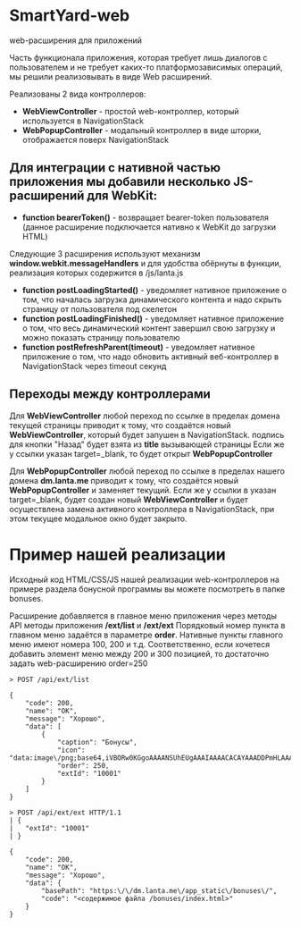 # SmartYard-web
web-расширения для приложений

Часть функционала приложения, которая требует лишь диалогов с пользователем и не требует каких-то платформозависимых операций, 
мы решили реализовывать в виде Web расширений.

Реализованы 2 вида контроллеров:
* **WebViewController** -  простой web-контроллер, который используется в NavigationStack
* **WebPopupController** - модальный контроллер в виде шторки, отображается поверх NavigationStack

## Для интеграции с нативной частью приложения мы добавили несколько JS-расширений для WebKit:

* **function bearerToken()** - возвращает bearer-token пользователя
(данное расширение подключается нативно к WebKit до загрузки HTML)

Следующие 3 расширения используют механизм **window.webkit.messageHandlers** и для удобства обёрнуты в функции, 
реализация которых содержится в /js/lanta.js
* **function postLoadingStarted()** - уведомляет нативное приложение о том, что началась загрузка динамического контента и 
надо скрыть страницу от пользователя под скелетон
* **function postLoadingFinished()** - уведомляет нативное приложение о том, что весь динамический контент завершил свою загрузку и
можно показать страницу пользователю
* **function postRefreshParent(timeout)** - уведомляет нативное приложение о том, что надо обновить активный веб-контроллер в NavigationStack через timeout секунд

## Переходы между контроллерами
Для **WebViewController** любой переход по ссылке в пределах домена текущей страницы приводит к тому, что создаётся новый **WebViewController**, который будет запушен в NavigationStack. подпись для кнопки "Назад" будет взята из **title** вызывающей страницы
Если же у ссылки указан target=_blank, то будет открыт **WebPopupController**

Для **WebPopupController** любой переход по ссылке в пределах нашего домена **dm.lanta.me** приводит к тому, что создаётся новый **WebPopupController** и заменяет текущий.
Если же у ссылки в указан target=_blank, будет создан новый **WebViewController** и будет осуществлена замена активного контроллера в NavigationStack, при этом текущее модальное окно будет закрыто.

# Пример нашей реализации
Исходный код HTML/CSS/JS нашей реализации web-контроллеров на примере раздела бонусной программы вы можете посмотреть в папке bonuses.

Расширение добавляется в главное меню приложения через методы API методы приложения **/ext/list** и **/ext/ext**
Порядковый номер пункта в главном меню задаётся в параметре **order**. 
Нативные пункты главного меню имеют номера 100, 200 и т.д.
Соответственно, если хочетеся добавить элемент меню между 200 и 300 позицией, то достаточно задать web-расширению order=250 
```
> POST /api/ext/list

{
	"code": 200,
	"name": "OK",
	"message": "Хорошо",
	"data": [
		{
			"caption": "Бонусы",
			"icon": "data:image\/png;base64,iVBORw0KGgoAAAANSUhEUgAAAIAAAACACAYAAADDPmHLAAAABHNCSVQICAgIfAhkiAAAAAlwSFlzAAADsQAAA7EB9YPtSQAAABl0RVh0U29mdHdhcmUAd3d3Lmlua3NjYXBlLm9yZ5vuPBoAAAS\/SURBVHic7d1LixxVGMbxv86IYJKOY8gipBMiCAYvAYlGRATBRZBIJqJRBEHXosnCL+BH0LhyIYgQ8LbxEoOoS92Il4WYBCGRmTEuFGUuIWrSjoszQcXpOtVVp+pU9\/P84CWL7pzzVp2ne05X90yDmZmZmZmZmamYyt1AxBZgGvgzdyMV9IFbgF2E\/leydjNG9gNvA78Bq2u1AnwGHAOeAm4nBKMrtgIHgBeAD4Gf+af3K\/UtcBS4Jk+L3TcDvMP\/T9ywugB8DrwMPE17odgA3Ac8D7wBnBuh51Xga+CmFvos5arcDay5HvgYuLPmOBeBb4Avga\/W\/v0OuFxxvGngNmDfWt0F3Er9H51zhBDN1RxnYhxntEfRJNQnSc7cBLiH\/IuRqx5McP5quTp3A4RNnaoncjfQhQDcn7uBjO7N3UAXAtCP3H6xlS6aEet9WytdFOjCq4DVyO3TwG5g77\/qDuC6hvsa1SXge8Irjyv1BfB75P9lXYNxCMB6PU6RNxTDFvuPde5b5fikxHbKZU0De0qMV7f2MNoFp1TH14gupC\/1I6TueF3rp1Fd2ARaRg6AOAdAnAMgzgEQ5wCIcwDE1X0NuhOYJXwcahfhuv6GmmNasQvAAvAD8AHwLjDfdhPbgVcIn7TJ\/Z66eg2AtwgPwFYcApYbOhhX9VoCDhasWxJHCYnLfbCu9WsAHBm6ejUdwos\/DjVghGeCspvAPnAK2Fh2YMtqmfB2+fnYHct+vPlF4O46HVmrrgU2A+\/H7ljmGWAncJbu\/xqZ\/deA8MpgoehOZS4EzRJf\/HngUaBHCFWbFdP18UetHvAwcCbS1xRh7Wo7SfGmYw64IcVEFcU2RV0fv6oZwrkv6u1EionORCZ5JMUkNagGAOAwxb2dTjHJUmSSTSkmqUE5AD2Ke1uKDVDmZ1zsIHN\/rrDp\/ib6+P1uoDgHQJwDIC7FX9TIvRHKbayP388A4hwAcQ6AuDIBWG68C2vKYuwOZQLwaYJGLI+PUgxyM\/Ar+T\/pUrXqyt1\/1fqF+F9fKW0H4ZOnix04MAeguBaBNym5+CmuY8dOctPXypuef6KPz68CxDkA4hwAcQ6AOAdAnAMgzgEQ5wCIcwDEOQDiHABxDoA4B0CcAyDOARDnAIhzAMQ5AOIcAHEOgDgHQJwDIM4BEOcAiHMAxDkA4hwAcQ6AOAdAnAMgzgEQ5wCIcwDEOQDiHABxDoA4B0CcAyDOARDnAIhzAMQ5AOIcAHEOgDgHQJwDIM4BEOcAiHMAxDkA4hwAcQ6AOAdAnAMgzgEQlyIAse8W3pRgDlWbI7fX\/l7nFAH4KXL7AwnmULU\/cvv5VrqIOEnxV5meBmYanD\/3V8c2ZQswH5n7RIPzl\/Ys8ZM0BxwGeg3MP2kB6AGPEV\/8VeCZupOl+N7bHcA5YCrBWFbeZeBGYKHOICn2APPAawnGsdG8Ss3Fh3TffL0dOIV3\/G1ZAnYT34BHpboO8CPwODBINJ4N9xfwJAkWvwlHCCGIbV5c1WoAPFd6NTI5SHiKyn2yJq0WgYdGWIestgIvAZfIf+LGvQbA68C2kVagpFSbwGH6wCxwgPCSpQ9sbHjOcbdC2N2fJVzoeY8Eu30zMzMzMzMzs78BQGIm4CmLbRMAAAAASUVORK5CYII=",
			"order": 250,
			"extId": "10001"
		}
	]
}
```
```
> POST /api/ext/ext HTTP/1.1
| {
| 	"extId": "10001"
| }

{
	"code": 200,
	"name": "OK",
	"message": "Хорошо",
	"data": {
		"basePath": "https:\/\/dm.lanta.me\/app_static\/bonuses\/",
		"code": "<содержимое файла /bonuses/index.html>"
	}
}
```
